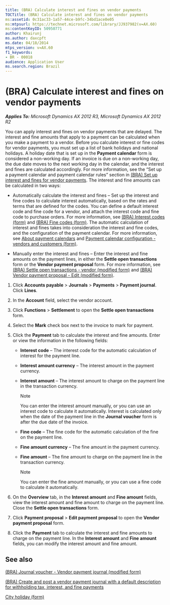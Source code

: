 ```yaml
---
title: (BRA) Calculate interest and fines on vendor payments
TOCTitle: (BRA) Calculate interest and fines on vendor payments
ms:assetid: 0c31ac33-1a57-44ce-b9fc-34bd1ace0e05
ms:mtpsurl: https://technet.microsoft.com/library/JJ937982(v=AX.60)
ms:contentKeyID: 50950771
author: Khairunj
ms.author: daxcpft
ms.date: 04/18/2014
mtps_version: v=AX.60
f1_keywords:
- BR - 00018
audience: Application User
ms.search.region: Brazil
---
```


# (BRA) Calculate interest and fines on vendor payments 


_**Applies To:** Microsoft Dynamics AX 2012 R3, Microsoft Dynamics AX 2012 R2_

You can apply interest and fines on vendor payments that are delayed. The interest and fine amounts that apply to a payment can be calculated when you make a payment to a vendor. Before you calculate interest or fine codes for vendor payments, you must set up a list of bank holidays and national holidays. A holiday date that is set up in the **Payment calendar** form is considered a non-working day. If an invoice is due on a non-working day, the due date moves to the next working day in the calendar, and the interest and fines are calculated accordingly. For more information, see the “Set up a payment calendar and payment calendar rules” section in [(BRA) Set up interest and fines for vendor payments](bra-set-up-interest-and-fines-for-vendor-payments.md). The interest and fine amounts can be calculated in two ways:

  - Automatically calculate the interest and fines – Set up the interest and fine codes to calculate interest automatically, based on the rates and terms that are defined for the codes. You can define a default interest code and fine code for a vendor, and attach the interest code and fine code to purchase orders. For more information, see [(BRA) Interest codes (form)](https://technet.microsoft.com/library/jj933502\(v=ax.60\)) and [(BRA) Fine codes (form)](https://technet.microsoft.com/library/jj933504\(v=ax.60\)). The automatic calculation of interest and fines takes into consideration the interest and fine codes, and the configuration of the payment calendar. For more information, see [About payment calendars](about-payment-calendars.md) and [Payment calendar configuration - vendors and customers (form)](https://technet.microsoft.com/library/jj677400\(v=ax.60\)).

  - Manually enter the interest and fines – Enter the interest and fine amounts on the payment lines, in either the **Settle open transactions** form or the **Vendor payment proposal** form. For more information, see [(BRA) Settle open transactions - vendor (modified form)](https://technet.microsoft.com/library/jj683239\(v=ax.60\)) and [(BRA) Vendor payment proposal - Edit (modified form)](https://technet.microsoft.com/library/jj937995\(v=ax.60\)).

<!-- end list -->

1.  Click **Accounts payable** \> **Journals** \> **Payments** \> **Payment journal**. Click **Lines**.

2.  In the **Account** field, select the vendor account.

3.  Click **Functions** \> **Settlement** to open the **Settle open transactions** form.

4.  Select the **Mark** check box next to the invoice to mark for payment.

5.  Click the **Payment** tab to calculate the interest and fine amounts. Enter or view the information in the following fields:
    
      - **Interest code** – The interest code for the automatic calculation of interest for the payment line.
    
      - **Interest amount currency** – The interest amount in the payment currency.
    
      - **Interest amount** – The interest amount to charge on the payment line in the transaction currency.
        

        > [!NOTE]
        > <P>You can enter the interest amount manually, or you can use an interest code to calculate it automatically. Interest is calculated only when the date of the payment line in the <STRONG>Journal voucher</STRONG> form is after the due date of the invoice.</P>

    
      - **Fine code** – The fine code for the automatic calculation of the fine on the payment line.
    
      - **Fine amount currency** – The fine amount in the payment currency.
    
      - **Fine amount** – The fine amount to charge on the payment line in the transaction currency.
        

        > [!NOTE]
        > <P>You can enter the fine amount manually, or you can use a fine code to calculate it automatically.</P>



6.  On the **Overview** tab, in the **Interest amount** and **Fine amount** fields, view the interest amount and fine amount to charge on the payment line. Close the **Settle open transactions** form.

7.  Click **Payment proposal** \> **Edit payment proposal** to open the **Vendor payment proposal** form.

8.  Click the **Payment** tab to calculate the interest and fine amounts to charge on the payment line. In the **Interest amount** and **Fine amount** fields, you can modify the interest amount and fine amount.

## See also

[(BRA) Journal voucher - Vendor payment journal (modified form)](https://technet.microsoft.com/library/jj933534\(v=ax.60\))

[(BRA) Create and post a vendor payment journal with a default description for withholding tax, interest, and fine payments](bra-create-and-post-a-vendor-payment-journal-with-a-default-description-for-withholding-tax-interest-and-fine-payments.md)

[City holiday (form)](https://technet.microsoft.com/library/jj677375\(v=ax.60\))

  


